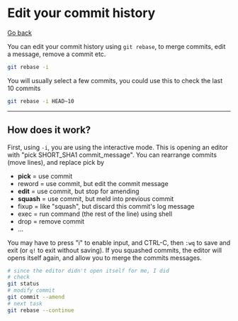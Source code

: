 # Edit your commit history

[Go back](../index.md#git-master)

You can edit your commit history using `git rebase`, to merge commits, edit a message, remove a commit etc.

```bash
git rebase -i
```

You will usually select a few commits, you could use this to check the last 10 commits

```bash
git rebase -i HEAD~10
```

<hr class="sl">

## How does it work?

First, using `-i`, you are using the interactive mode. This is opening an editor with "pick SHORT_SHA1 commit_message". You can rearrange commits (move lines), and replace pick by

* **pick** = use commit
* reword = use commit, but edit the commit message
* **edit** = use commit, but stop for amending
* **squash** = use commit, but meld into previous commit
* fixup = like "squash", but discard this commit's log message
* exec = run command (the rest of the line) using shell
* drop = remove commit
* ...

You may have to press "i" to enable input, and CTRL-C, then `:wq` to save and exit (or `q!` to exit without saving). If you squashed commits, the editor will opens itself again, and allow you to merge the commits messages.

```bash
# since the editor didn't open itself for me, I did
# check
git status
# modify commit
git commit --amend
# next task
git rebase --continue
```